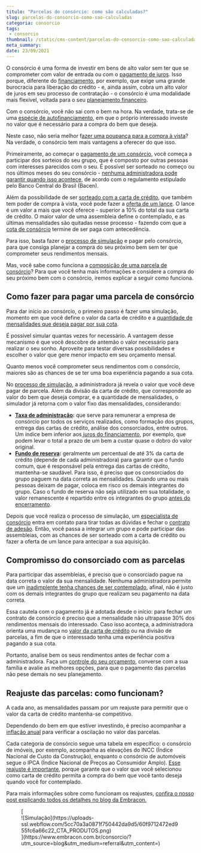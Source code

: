 ```yaml
---
titulo: "Parcelas do consórcio: como são calculadas?"
slug: parcelas-do-consorcio-como-sao-calculadas
categoria: consorcio
tags:
 - consorcio
thumbnail: /static/cms-content/parcelas-do-consorcio-como-sao-calculadas.jpg
meta_summary: 
date: 23/09/2021
---
```

O consórcio é uma forma de investir em bens de alto valor sem ter que se comprometer com valor de entrada ou com o [pagamento de juros](https://www.embracon.com.br/blog/consorcio-nao-tem-juros-entenda). Isso porque, diferente do [financiamento](https://www.embracon.com.br/blog/financiamento-emprestimo-ou-consorcio-conheca-todas-as-opcoes), por exemplo, que exige uma grande burocracia para liberação do crédito - e, ainda assim, cobra um alto valor de juros em seu processo de contratação - o consórcio é uma modalidade mais flexível, voltada para o seu [planejamento financeiro](https://www.embracon.com.br/blog/planejamento-financeiro-para-iniciantes-os-primeiros-passos).

Com o consórcio, você não sai com o bem na hora. Na verdade, trata-se de uma [espécie de autofinanciamento](https://www.embracon.com.br/blog/autofinanciamento-o-que-e-e-como-um-consorcio-pode-ajuda-lo), em que o próprio interessado investe no valor que é necessário para a compra do bem que deseja.

Neste caso, não seria melhor f[azer uma poupança para a compra à vista](https://www.embracon.com.br/blog/consorcio-ou-poupanca-quais-sao-as-diferencas-e-como-escolher)? Na verdade, o consórcio tem mais vantagens a oferecer do que isso.

Primeiramente, ao começar o [pagamento de um consórcio](https://www.embracon.com.br/blog/entenda-o-pagamento-do-bem-no-consorcio), você começa a participar dos sorteios do seu grupo, que é composto por outras pessoas com interesses parecidos com o seu. É possível ser sorteado no começo ou nos últimos meses do seu consórcio - [nenhuma administradora pode garantir quando isso acontece](https://www.embracon.com.br/blog/nao-existe-promessa-de-contemplacao-em-consorcio), de acordo com o regulamento estipulado pelo Banco Central do Brasil (Bacen).

Além da possibilidade de ser [sorteado com a carta de crédito](https://www.embracon.com.br/conhecaoconsorcio/como-sao-realizados-os-sorteios-nas-assembleias), que também tem poder de compra à vista, você pode fazer a [oferta de um lance](https://www.embracon.com.br/blog/como-fazer-oferta-de-lance-em-consorcio). O lance é um valor a mais que você oferece - superior a 10% do total da sua carta de crédito. O maior valor de uma assembleia define o contemplado, e as últimas mensalidades são quitadas nesse processo - fazendo com que a [cota de consórcio](https://www.embracon.com.br/blog/entenda-o-que-e-e-como-funciona-uma-cota-de-consorcio) termine de ser paga com antecedência.

Para isso, basta fazer o [processo de simulação](https://www.embracon.com.br/blog/descubra-como-fazer-uma-simulacao-no-consorcio) e pagar pelo consórcio, para que consiga planejar a compra do seu próximo bem sem ter que comprometer seus rendimentos mensais.

Mas, você sabe como funciona a [composição de uma parcela de consórcio](https://www.embracon.com.br/blog/qual-o-valor-ideal-da-parcela-mensal-de-um-consorcio)? Para que você tenha mais informações e considere a compra do seu próximo bem com o consórcio, iremos explicar a seguir como funciona.

Como fazer para pagar uma parcela de consórcio 
-----------------------------------------------

Para dar início ao consórcio, o primeiro passo é fazer uma simulação, momento em que você define o valor da carta de crédito e a [quantidade de mensalidades que deseja pagar por sua cota](https://www.embracon.com.br/blog/11-coisas-que-voce-precisa-saber-sobre-a-parcela-do-consorcio).

É possível simular quantas vezes for necessário. A vantagem desse mecanismo é que você descobre de antemão o valor necessário para realizar o seu sonho. Aproveite para testar diversas possibilidades e escolher o valor que gere menor impacto em seu orçamento mensal.

Quanto menos você comprometer seus rendimentos com o consórcio, maiores são as chances de se ter uma boa experiência pagando a sua cota.

No [processo de simulação](https://www.embracon.com.br/blog/simulacao-de-consorcio), a administradora já revela o valor que você deve pagar de parcela. Além da divisão da carta de crédito, que corresponde ao valor do bem que deseja comprar, e a quantidade de mensalidades, o simulador já retorna com o valor fixo das mensalidades, considerando:

- [**Taxa de administração**](https://www.embracon.com.br/blog/como-funciona-a-taxa-de-administracao-de-um-consorcio)**:** que serve para remunerar a empresa de consórcio por todos os serviços realizados, como formação dos grupos, entrega das cartas de crédito, análise dos consorciados, entre outros. Um índice bem inferior aos[ juros do financiamento](https://www.embracon.com.br/blog/entenda-quais-sao-as-6-maiores-desvantagens-do-financiamento?e4486b43_page=13), por exemplo, que podem levar o total a prazo de um bem a custar quase o dobro do valor original.
- [**Fundo de reserva**](https://www.embracon.com.br/blog/entenda-como-funciona-a-devolucao-do-fundo-de-reserva)**:** geralmente um percentual de até 3% da carta de crédito (depende de cada administradora) para garantir que o fundo comum, que é responsável pela entrega das cartas de crédito, mantenha-se saudável. Para isso, é preciso que os consorciados do grupo paguem na data correta as mensalidades. Quando uma ou mais pessoas deixam de pagar, coloca em risco os demais integrantes do grupo. Caso o fundo de reserva não seja utilizado em sua totalidade, o valor remanescente é repartido entre os integrantes do grupo [antes do encerramento](https://www.embracon.com.br/blog/como-funciona-o-encerramento-do-grupo-de-um-consorcio).

Depois que você realiza o processo de simulação, um [especialista de consórcio](https://www.embracon.com.br/blog/tudo-o-que-voce-precisa-saber-sobre-a-importancia-de-um-consultor-de-consorcio) entra em contato para tirar todas as dúvidas e fechar o [contrato de adesão](https://www.embracon.com.br/blog/saiba-o-que-avaliar-antes-de-assinar-um-contrato-de-consorcio). Então, você passa a integrar um grupo e pode participar das assembleias, com as chances de ser sorteado com a carta de crédito ou fazer a oferta de um lance para antecipar a sua aquisição.

Compromisso do consorciado com as parcelas 
-------------------------------------------

Para participar das assembleias, é preciso que o consorciado pague na data correta o valor da sua mensalidade. Nenhuma administradora permite que um [inadimplente tenha chances de ser contemplado](https://www.embracon.com.br/blog/nao-consigo-pagar-meu-consorcio-e-agora), afinal, não é justo com os demais integrantes do grupo que realizam seu pagamento na data correta.

Essa cautela com o pagamento já é adotada desde o início: para fechar um contrato de consórcio é preciso que a mensalidade não ultrapasse 30% dos rendimentos mensais do interessado. Caso isso aconteça, a administradora orienta uma mudança no [valor da carta de crédito](https://www.embracon.com.br/blog/tudo-o-que-voce-precisa-saber-sobre-a-carta-de-credito-de-consorcios) ou na divisão de parcelas, a fim de que o interessado tenha uma experiência positiva pagando a sua cota.

Portanto, analise bem os seus rendimentos antes de fechar com a administradora. Faça um [controle do seu orçamento](https://www.embracon.com.br/blog/a-importancia-de-organizar-e-fazer-um-orcamento-pessoal), converse com a sua família e avalie as melhores opções, para que o pagamento das parcelas não pese demais no seu planejamento.

Reajuste das parcelas: como funcionam? 
---------------------------------------

A cada ano, as mensalidades passam por um reajuste para permitir que o valor da carta de crédito mantenha-se competitivo.

Dependendo do bem em que estiver investindo, é preciso acompanhar a [inflação anual](https://www.embracon.com.br/blog/entenda-a-importancia-da-taxa-selic-e-da-inflacao) para verificar a oscilação no valor das parcelas.

Cada categoria de consórcio segue uma tabela em específico: o consórcio de imóveis, por exemplo, acompanha as elevações do INCC (Índice Nacional de Custo da Construção), enquanto o consórcio de automóveis segue o IPCA (Índice Nacional de Preços ao Consumidor Amplo). [Esse reajuste é importante](https://www.embracon.com.br/blog/reajuste-consorcio-como-e-feito), porque garante que o valor que você selecionou como carta de crédito permita a compra do bem que você tanto deseja quando você for contemplado.

Para mais informações sobre como funcionam os reajustes, [confira o nosso post explicando todos os detalhes no blog da Embracon.](https://www.embracon.com.br/blog/reajuste-do-consorcio-entenda)

<figure class="w-richtext-figure-type-image w-richtext-align-center">[<div>![Simulação](https://uploads-ssl.webflow.com/5cc70a3a0871f750442da9d5/60f9712472ed955fc6a66c22_CTA_PRODUTOS.png)</div>](https://www.embracon.com.br/consorcio/?utm_source=blog&utm_medium=referral&utm_content=)</figure>
